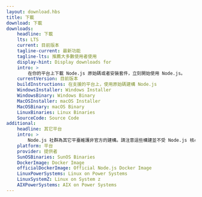 ```yaml
---
layout: download.hbs
title: 下載
download: 下載
downloads:
    headline: 下載
    lts: LTS
    current: 目前版本
    tagline-current: 最新功能
    tagline-lts: 推薦大多數使用者使用
    display-hint: Display downloads for
    intro: >
        在你的平台上下載 Node.js 原始碼或者安裝套件，立刻開始使用 Node.js。
    currentVersion: 目前版本
    buildInstructions: 在支援的平台上，使用原始碼建構 Node.js
    WindowsInstaller: Windows Installer
    WindowsBinary: Windows Binary
    MacOSInstaller: macOS Installer
    MacOSBinary: macOS Binary
    LinuxBinaries: Linux Binaries
    SourceCode: Source Code
additional:
    headline: 其它平台
    intro: >
        Node.js 社群為其它平臺維護非官方的建構。請注意這些構建並不受 Node.js 核心團隊技術支援且可能尚未跟 Node.js 的目前發布版本保持一致。
    platform: 平台
    provider: 提供者
    SunOSBinaries: SunOS Binaries
    DockerImage: Docker Image
    officialDockerImage: Official Node.js Docker Image
    LinuxPowerSystems: Linux on Power Systems
    LinuxSystemZ: Linux on System z
    AIXPowerSystems: AIX on Power Systems
---
```

